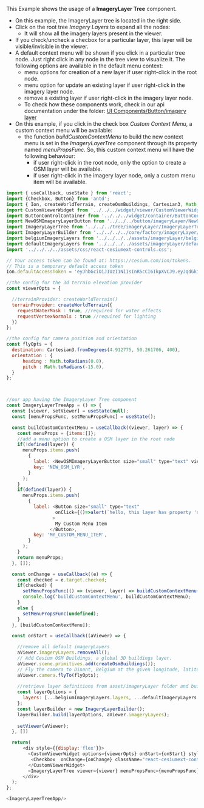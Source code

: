 This Example shows the usage of a __ImageryLayer Tree__ component.
- On this example, the ImageryLayer tree is located in the right side.
- Click on the root tree *Imagery Layers* to expand all the nodes:
  - It will show all the imagery layers present in the viewer.
- If you check/uncheck a checbox for a particular layer, this layer will be visible/invisible in the viewer.
- A default context menu will be shown if you click in a particular tree node. 
  Just right click in any node in the tree view to visualize it.
  The following options are available in the default menu context:
  - menu options for creation of a new layer if user right-click in the root node.
  - menu option for update an existing layer if user right-click in the imagery layer node.
  - remove a existing layer if user right-click in the imagery layer node. 
  - To check how these components work, check in our api documentation
    under the folder: [UI Components/Button/imagery layer](#/UI%20Components/button/imagery%20layer)
- On this example, if you click in the check box *Custom Context Menu*, a custom context menu will be available:
  - the function *buildCustomContextMenu* to build the new context menu is set in the *ImageryLayerTree*
    component through its property named *menuPropsFunc*. So, this custom context menu will have the following behaviour:
      - if user right-click in the root node, only the option to create a OSM layer will be available.
      - if user right-click in the imagery layer node, only a custom menu item will be available.
```js
import { useCallback, useState } from 'react';
import {Checkbox, Button} from 'antd';
import { Ion, createWorldTerrain, createOsmBuildings, Cartesian3, Math, defined } from "cesium";
import CustomViewerWidget from '../../../widget/viewer/CustomViewerWidget/CustomViewerWidget';
import ButtonControlContainer from '../../../widget/container/ButtonControlContainer/ButtonControlContainer';
import NewOSMImageryLayerButton from '../../../button/imageryLayer/NewOSMImageryLayerButton/NewOSMImageryLayerButton';
import ImageryLayerTree from '../../../tree/imageryLayer/ImageryLayerTree/ImageryLayerTree';
import ImageryLayerBuilder from '../../../../core/factory/imageryLayer/ImageryLayerBuilder';
import belgiumImageryLayers from '../../../../assets/imageryLayer/belgiumImageryLayers.json';
import defaultImageryLayers from '../../../../assets/imageryLayer/defaultImageryLayers.json';
import '../../../../assets/css/react-cesiumext-controls.css';

// Your access token can be found at: https://cesium.com/ion/tokens.
// This is a temporary default access token
Ion.defaultAccessToken = 'eyJhbGciOiJIUzI1NiIsInR5cCI6IkpXVCJ9.eyJqdGkiOiI1OGZjNDZkNC1iOTdlLTRhYWMtODBjYy1mNWIzOGEwYjUxNjAiLCJpZCI6MTAzODcsInNjb3BlcyI6WyJhc3IiLCJnYyJdLCJpYXQiOjE1NTYyODk0MDl9.f13hGNgcrSFUzcocb5CpHD3Im9xzT0c7IDAPcpwGidc';

//the config for the 3d terrain elevation provider
const viewerOpts = {

  //terrainProvider: createWorldTerrain()
  terrainProvider: createWorldTerrain({
    requestWaterMask : true, //required for water effects
    requestVertexNormals : true //required for lighting
  })
};

//the config for camera position and orientation
const flyOpts = {
  destination: Cartesian3.fromDegrees(4.912775, 50.261706, 400),
  orientation : {
      heading : Math.toRadians(0.0),
      pitch : Math.toRadians(-15.0),
  }
};



//our app having the ImageryLayer Tree component
const ImageryLayerTreeApp = () => {
  const [viewer, setViewer] = useState(null);
  const [menuPropsFunc, setMenuPropsFunc] = useState();

  const buildCustomContextMenu = useCallback((viewer, layer) => {
    const menuProps = {items:[]};
    //add a menu option to create a OSM layer in the root node
    if(!defined(layer)) {
      menuProps.items.push(
        {
          label: <NewOSMImageryLayerButton size="small" type="text" viewer={viewer}>New OSM Layer</NewOSMImageryLayerButton>,
          key: 'NEW_OSM_LYR',
        }
      );
    }
    if(defined(layer)) {
      menuProps.items.push(
        {
          label: <Button size="small" type="text" 
                  onClick={()=>alert(`hello, this layer has property 'show' as ${layer.show}`)}
                 > 
                  My Custom Menu Item
                </Button>,
          key: 'MY_CUSTOM_MENU_ITEM',
        }
      );
    }
    return menuProps;
  }, []);

  const onChange = useCallback((e) => {
    const checked = e.target.checked;
    if(checked) {
      setMenuPropsFunc(() => (viewer, layer) => buildCustomContextMenu(viewer, layer));
      console.log('buildCustomContextMenu', buildCustomContextMenu);
    }
    else {
      setMenuPropsFunc(undefined);
    }
  }, [buildCustomContextMenu]);

  const onStart = useCallback((aViewer) => {

    //remove all default imageryLayers
    aViewer.imageryLayers.removeAll();
    // Add Cesium OSM Buildings, a global 3D buildings layer.
    aViewer.scene.primitives.add(createOsmBuildings());   
    // Fly the camera to Dinant, Belgium at the given longitude, latitude, and height.
    aViewer.camera.flyTo(flyOpts);
    
    //retrieve layer definitions from asset/imageryLayer folder and build layers
    const layerOptions = {
      layers: [...belgiumImageryLayers.layers, ...defaultImageryLayers.layers]
    };
    const layerBuilder = new ImageryLayerBuilder();
    layerBuilder.build(layerOptions, aViewer.imageryLayers);
    
    setViewer(aViewer);
  }, [])

  return(
      <div style={{display:'flex'}}>
        <CustomViewerWidget options={viewerOpts} onStart={onStart} style={{width:'80%'}}>
         <Checkbox  onChange={onChange} className="react-cesiumext-control" style={{top:4, left:4}}>Custom Context Menu</Checkbox>
        </CustomViewerWidget>
        <ImageryLayerTree viewer={viewer} menuPropsFunc={menuPropsFunc}/>
      </div>
  );
};

<ImageryLayerTreeApp/>
```
